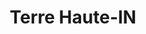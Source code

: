 ---
title: Terre Haute-IN
slug: terre-haute-in
f_state:
- cms/state/indiana.md
f_locations:
- cms/payday-loan/a-c-t-enterprises-inc-322.md
- cms/payday-loan/act-enterprises-inc-964.md
- cms/payday-loan/advance-america-3042.md
- cms/payday-loan/allied-cash-advance-4017.md
- cms/payday-loan/cashland-financial-service-9365.md
- cms/payday-loan/check-go-10060.md
- cms/payday-loan/check-casher-10616.md
- cms/payday-loan/check-casher-10617.md
- cms/payday-loan/check-into-cash-12775.md
- cms/payday-loan/check-into-cash-12783.md
- cms/payday-loan/check-into-cash-12784.md
- cms/payday-loan/check-into-cash-12785.md
- cms/payday-loan/check-into-cash-12786.md
- cms/payday-loan/check-into-cash-indiana-llc-13193.md
- cms/payday-loan/check-into-cash-indiana-llc-13196.md
- cms/payday-loan/first-cash-advance-18496.md
- cms/payday-loan/first-cash-advance-18497.md
- cms/payday-loan/first-cash-advance-18498.md
- cms/payday-loan/first-cash-advance-18499.md
- cms/payday-loan/professional-accounts-service-inc-24646.md
- cms/payday-loan/wabash-valley-collection-agency-28623.md
updated-on: '2024-05-30T13:41:28.615Z'
created-on: '2024-05-30T13:41:28.615Z'
published-on: '2024-05-30T13:54:32.469Z'
f_city: Terre Haute
layout: '[city].html'
tags: city
---